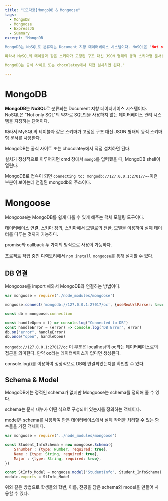```yaml
---
title: "[모각코]MongoDB & Mongoose"
tags:
  - MongoDB
  - Mongoose
  - ExpressJS
  - Summary
excerpt: "MongoDB

MongoDB는 NoSQL로 분류되는 Document 지향 데이터베이스 시스템이다. NoSQL은 "Not only SQL"의 약자로 SQL만을 사용하지 않는 데이터베이스 관리 시스템을 지칭하는 단어이다.

따라서 MySQL의 테이블과 같은 스키마가 고정된 구조 대신 JSON 형태의 동적 스키마형 문서를 사용한다.

MongoDB는 공식 사이트 또는 chocolatey에서 직접 설치하면 된다."

---
```


# MongoDB

**MongoDB**는 **NoSQL**로 분류되는 Document 지향 데이터베이스 시스템이다. NoSQL은 "Not only SQL"의 약자로 SQL만을 사용하지 않는 데이터베이스 관리 시스템을 지칭하는 단어이다.



따라서 MySQL의 테이블과 같은 스키마가 고정된 구조 대신 JSON 형태의 동적 스키마형 문서를 사용한다.



MongoDB는 공식 사이트 또는 chocolatey에서 직접 설치하면 된다.



설치가 정상적으로 이루어지면 cmd 창에서 `mongo`를 입력했을 때, MongoDB shell이 열린다.

MongoDB로 접속이 되면 `connecting to: mongodb://127.0.0.1:27017/~~`이런 부분이 보이는데 연결된 mongodb의 주소이다.



# Mongoose

Mongoose는 MongoDB를 쉽게 다룰 수 있게 해주는 객체 모델링 도구이다.

데이터베이스 연결, 스키마 정의, 스키마에서 모델로의 전환, 모델을 이용하여 실제 데이터를 다루는 것까지 가능하다.

promise와 callback 두 가지의 방식으로 사용이 가능하다.



프로젝트 작업 중인 디렉토리에서 `npm install mongoose`를 통해 설치할 수 있다.



## DB 연결

Mongoose를 import 해와서 MongoDB와 연결하는 방법이다.

```javascript
var mongoose = require('./node_modules/mongoose')

mongoose.connect('mongodb://127.0.0.1:27017/oc', {useNewUrlParser: true, useUnifiedTopology: true})

const db = mongoose.connection

const handleOpen = () => console.log("Connected to DB")
const handleError = (error) => console.log("DB Error", error)
db.on("error", handleError)
db.once("open", handleOpen)
```

`mongodb://127.0.0.1:27017/oc` 이 부분은 localhost의 oc라는 데이터베이스로의 접근을 의미한다. 만약 oc라는 데이터베이스가 없다면 생성된다.

console.log()를 이용하여 정상적으로 DB에 연결되었는지를 확인할 수 있다.



## Schema & Model

MongoDB에는 정적인 schema가 없지만 Mongoose는 schema를 정의해 줄 수 있다.

schema는 문서 내부가 어떤 식으로 구성되어 있는지를 정의하는 객체이다.



model은 schema를 사용하여 만든 데이터베이스에서 실제 작어블 처리할 수 있는 함수들을 가진 객체이다.



```javascript
var mongoose = require('../node_modules/mongoose')

const Student_InfoSchema = new mongoose.Schema({
    STnumber : {type: Number, required: true},
    Name : {type: String, required: true},
    Major : {type: String, required: true},
})

const StInfo_Model = mongoose.model("StudentInfo", Student_InfoSchema)
module.exports = StInfo_Model
```



위와 같은 방법으로 학생들의 학번, 이름, 전공을 담은 schema와 model을 만들어 사용할 수 있다.
